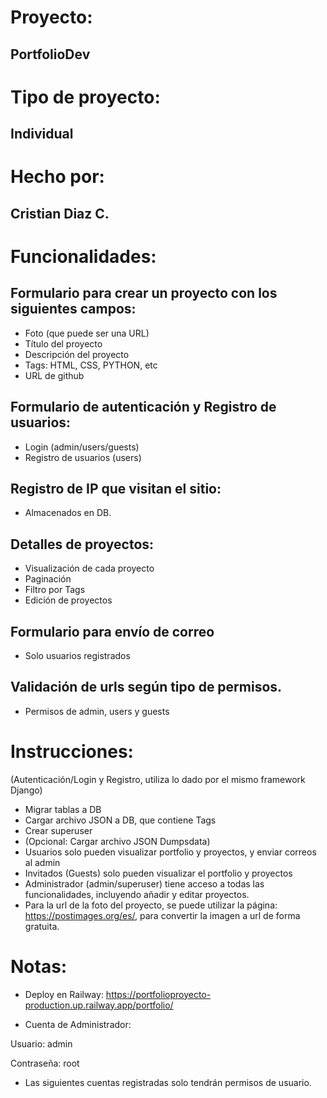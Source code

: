 # Proyecto: 
## PortfolioDev
#
# Tipo de proyecto: 
## Individual
#
# Hecho por:
## Cristian Diaz C.
#
# Funcionalidades:
## Formulario para crear un proyecto con los siguientes campos:

- Foto (que puede ser una URL)
- Título del proyecto
- Descripción del proyecto
- Tags: HTML, CSS, PYTHON, etc
- URL de github

## Formulario de autenticación y Registro de usuarios:
- Login (admin/users/guests)
- Registro de usuarios (users)

## Registro de IP que visitan el sitio:
- Almacenados en DB.

## Detalles de proyectos:
- Visualización de cada proyecto
- Paginación
- Filtro por Tags
- Edición de proyectos

## Formulario para envío de correo
- Solo usuarios registrados

## Validación de urls según tipo de permisos.
- Permisos de admin, users y guests
#
# Instrucciones:
(Autenticación/Login y Registro, utiliza lo dado por el mismo framework Django)
- Migrar tablas a DB
- Cargar archivo JSON a DB, que contiene Tags
- Crear superuser
- (Opcional: Cargar archivo JSON Dumpsdata)
- Usuarios solo pueden visualizar portfolio y proyectos, y enviar correos al admin
- Invitados (Guests) solo pueden visualizar el portfolio y proyectos
- Administrador (admin/superuser) tiene acceso a todas las funcionalidades, incluyendo añadir y editar proyectos.
- Para la url de la foto del proyecto, se puede utilizar la página: https://postimages.org/es/, para convertir la imagen a url de forma gratuita.
#
# Notas:
- Deploy en Railway: https://portfolioproyecto-production.up.railway.app/portfolio/

- Cuenta de Administrador:

Usuario: admin

Contraseña: root

- Las siguientes cuentas registradas solo tendrán permisos de usuario.
